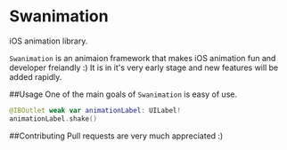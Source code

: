 # Swanimation
iOS animation library.

`Swanimation` is an animaion framework that makes iOS animation fun and developer freiandly :)
It is in it's very early stage and new features will be added rapidly.

##Usage
One of the main goals of `Swanimation` is easy of use. 

```swift
@IBOutlet weak var animationLabel: UILabel!
animationLabel.shake()
```
##Contributing
Pull requests are very much appreciated :)
